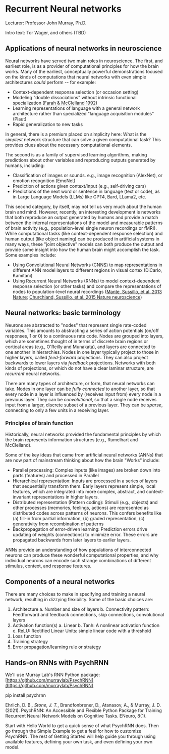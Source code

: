 # Recurrent Neural networks

Lecturer: Professor John Murray, Ph.D.

Intro text: Tor Wager, and others (TBD)

## Applications of neural networks in neuroscience

Neural networks have served two main roles in neuroscience. The first, and earliest role, is as a provider of computational principles for how the brain works. Many of the earliest, conceptually powerful demonstrations focused on the kinds of computations that neural networks with even simple architectures *could* perform -- for example:
- Context-dependent response selection (or occasion setting)
- Modeling "double dissociations" without intrinsic functional specialization ([Farah & McClelland 1992](papers/Farah_McClelland.pdf))
- Learning representations of language with a general network architecture rather than specialized "language acquisition modules" (Plaut)
- Rapid generalization to new tasks

In general, there is a premium placed on simplicity here: What is the *simplest* network structure that can solve a given computational task? This provides clues about the necessary computational elements.

The second is as a family of supervised learning algorithms, making predictions about other variables and reproducing outputs generated by humans, including:
- Classification of images or sounds. e.g., image recognition (AlexNet), or emotion recognition (EmoNet)
- Prediction of actions given context/input (e.g., self-driving cars)
- Predictions of the next word or sentence in language (text or code), as in Large Language Models (LLMs) like GPT4, Bard, LLama2, etc.

This second category, by itself, may not tell us very much about the human brain and mind. However, recently, an interesting development is networks that both reproduce an output generated by humans and provide a match between the internal representations of the model and measurable patterns of brain activity (e.g., population-level single neuron recordings or fMRI). While computational tasks (like context-dependent response selection) and human output (like object naming) can be produced in artificial systems in many ways, these "joint objective" models can both produce the output and provide some insight into how the human brain might accomplish the task. Some examples include:

- Using Convolutional Neural Networks (CNNS) to map representations in different ANN model layers to different regions in visual cortex (DiCarlo, Kamitani)
- Using Recurrent Neural Networks (RNNs) to model context-dependent response selection (or other tasks) and compare the representations of nodes to population-level neural recordings ([Mante, Sussillo, et al. 2013 Nature](https://www.nature.com/articles/nature12742); [Churchland, Sussillo, et al. 2015 Nature neuroscience](https://www.nature.com/articles/nn.4042))

## Neural networks: basic terminology

Neurons are abstracted to "nodes" that represent single rate-coded variables. This amounts to abstracting a series of action potentials (on/off responses, 1 or 0) to a continuous rate code. Nodes are grouped into layers, which are sometimes thought of in terms of discrete brain regions or cortical areas (e.g., O'Reilly and Munakata), and layers are connected to one another in hierarchies. Nodes in one layer typically project to those in higher layers, called *feed-forward* projections. They can also project backwards to lower layers via *feedback* projections. Networks with both kinds of projections, or which do not have a clear laminar structure, are *recurrent* neural networks.

There are many types of architecture, or form, that neural networks can take. Nodes in one layer can be *fully connected* to another layer, so that every node in a layer is influenced by (receives input from) every node in a previous layer. They can be *convolutional*, so that a single node receives input from a larger, discrete subset of a previous layer. They can be *sparse*, connecting to only a few units in a receiving layer.  

### Principles of brain function

Historically, neural networks provided the fundamental principles by which the brain represents information structures (e.g., Rumelhart and McClelland).

Some of the key ideas that came from artificial neural networks (ANNs) that are now part of mainstream thinking about how the brain "Works" include:
- Parallel processing: Complex inputs (like images) are broken down into parts (features) and processed in Parallel
- Hierarchical representation: Inputs are processed in a series of layers that sequentially transform them. Early layers represent simple, local features, which are integrated into more complex, abstract, and context-invariant representations in higher layers.
- Distributed representation (Pattern coding): Stimuli (e.g., objects) and other processes (memories, feelings, actions) are represented as distributed codes across patterns of neurons.
  This confers benefits like (a) fill-in from partial information, (b) graded representation, (c) generativity from recombination of patterns
- Backpropagation of error-driven learning: Prediction errors drive updating of weights (connections) to minimize error. These errors are propagated backwards from later layers to earlier layers.

ANNs provide an understanding of how populations of interconnected neurons can produce these wonderful computational properties, and why individual neurons can encode such strange combinations of different stimulus, context, and response features.

## Components of a neural networks

There are many choices to make in specifying and training a neural network, resulting in dizzying flexibility. Some of the basic choices are:

1. Architecture
  a. Number and size of layers
  b. Connectivity pattern: Feedforward and feedback connections, skip connections, convolutional layers  
2. Activation function(s)
  a. Linear
  b. Tanh: A nonlinear activation function
  c. ReLU: Rectified Linear Units: simple linear code with a threshold
3. Loss function
4. Training strategy
5. Error propagation/learning rule or strategy

## Hands-on RNNs with PsychRNN

We'll use Murray Lab's RNN Python package:
[https://github.com/murraylab/PsychRNN](https://github.com/murraylab/PsychRNN)


pip install psychrnn


Ehrlich, D. B.*, Stone, J. T.*, Brandfonbrener, D., Atanasov, A., & Murray, J. D. (2021). PsychRNN: An Accessible and Flexible Python Package for Training Recurrent Neural Network Models on Cognitive Tasks. ENeuro, 8(1).

Start with Hello World to get a quick sense of what PsychRNN does. Then go through the Simple Example to get a feel for how to customize PsychRNN. The rest of Getting Started will help guide you through using available features, defining your own task, and even defining your own model.
